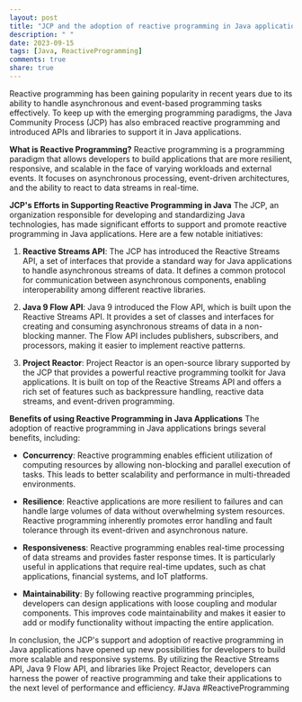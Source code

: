 ```yaml
---
layout: post
title: "JCP and the adoption of reactive programming in Java applications"
description: " "
date: 2023-09-15
tags: [Java, ReactiveProgramming]
comments: true
share: true
---
```


Reactive programming has been gaining popularity in recent years due to its ability to handle asynchronous and event-based programming tasks effectively. To keep up with the emerging programming paradigms, the Java Community Process (JCP) has also embraced reactive programming and introduced APIs and libraries to support it in Java applications.

**What is Reactive Programming?**
Reactive programming is a programming paradigm that allows developers to build applications that are more resilient, responsive, and scalable in the face of varying workloads and external events. It focuses on asynchronous processing, event-driven architectures, and the ability to react to data streams in real-time.

**JCP's Efforts in Supporting Reactive Programming in Java**
The JCP, an organization responsible for developing and standardizing Java technologies, has made significant efforts to support and promote reactive programming in Java applications. Here are a few notable initiatives:

1. **Reactive Streams API**: The JCP has introduced the Reactive Streams API, a set of interfaces that provide a standard way for Java applications to handle asynchronous streams of data. It defines a common protocol for communication between asynchronous components, enabling interoperability among different reactive libraries.

2. **Java 9 Flow API**: Java 9 introduced the Flow API, which is built upon the Reactive Streams API. It provides a set of classes and interfaces for creating and consuming asynchronous streams of data in a non-blocking manner. The Flow API includes publishers, subscribers, and processors, making it easier to implement reactive patterns.

3. **Project Reactor**: Project Reactor is an open-source library supported by the JCP that provides a powerful reactive programming toolkit for Java applications. It is built on top of the Reactive Streams API and offers a rich set of features such as backpressure handling, reactive data streams, and event-driven programming.

**Benefits of using Reactive Programming in Java Applications**
The adoption of reactive programming in Java applications brings several benefits, including:

* **Concurrency**: Reactive programming enables efficient utilization of computing resources by allowing non-blocking and parallel execution of tasks. This leads to better scalability and performance in multi-threaded environments.

* **Resilience**: Reactive applications are more resilient to failures and can handle large volumes of data without overwhelming system resources. Reactive programming inherently promotes error handling and fault tolerance through its event-driven and asynchronous nature.

* **Responsiveness**: Reactive programming enables real-time processing of data streams and provides faster response times. It is particularly useful in applications that require real-time updates, such as chat applications, financial systems, and IoT platforms.

* **Maintainability**: By following reactive programming principles, developers can design applications with loose coupling and modular components. This improves code maintainability and makes it easier to add or modify functionality without impacting the entire application.

In conclusion, the JCP's support and adoption of reactive programming in Java applications have opened up new possibilities for developers to build more scalable and responsive systems. By utilizing the Reactive Streams API, Java 9 Flow API, and libraries like Project Reactor, developers can harness the power of reactive programming and take their applications to the next level of performance and efficiency. #Java #ReactiveProgramming